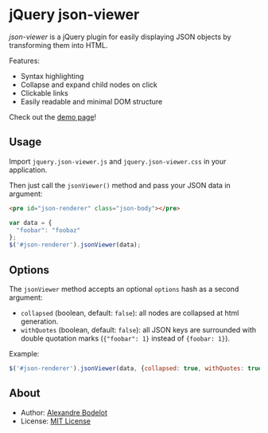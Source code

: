 # jQuery json-viewer

*json-viewer* is a jQuery plugin for easily displaying JSON objects by transforming them into HTML.

Features:
- Syntax highlighting
- Collapse and expand child nodes on click
- Clickable links
- Easily readable and minimal DOM structure

Check out the [demo page](http://rawgit.com/abodelot/jquery.json-viewer/master/demo.html)!

## Usage

Import `jquery.json-viewer.js` and `jquery.json-viewer.css` in your application.

Then just call the `jsonViewer()` method and pass your JSON data in argument:
```html
<pre id="json-renderer" class="json-body"></pre>
```

```js
var data = {
  "foobar": "foobaz"
};
$('#json-renderer').jsonViewer(data);
```

## Options

The `jsonViewer` method accepts an optional `options` hash as a second argument:

- `collapsed` (boolean, default: `false`): all nodes are collapsed at html generation.
- `withQuotes` (boolean, default: `false`): all JSON keys are surrounded with double quotation marks (`{"foobar": 1}` instead of `{foobar: 1}`).

Example:

```js
$('#json-renderer').jsonViewer(data, {collapsed: true, withQuotes: true});
```

## About

- Author: [Alexandre Bodelot](https://github.com/abodelot)
- License: [MIT License](http://opensource.org/licenses/MIT)

